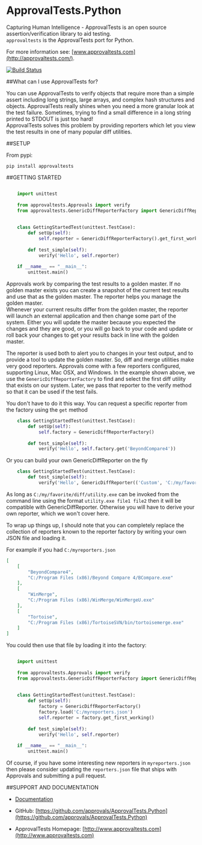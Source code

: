 ApprovalTests.Python
====================

Capturing Human Intelligence - ApprovalTests is an open source assertion/verification library to aid testing.  
`approvaltests` is the ApprovalTests port for Python.

For more information see: [www.approvaltests.com](http://approvaltests.com/).

[![Build Status](https://travis-ci.org/approvals/ApprovalTests.Python.png?branch=master)](https://travis-ci.org/approvals/ApprovalsTests.Python)

##What can I use ApprovalTests for?

You can use ApprovalTests to verify objects that require more than a simple assert including long strings, large arrays, 
and complex hash structures and objects.  ApprovalTests really shines when you need a more granular look at the test 
failure.  Sometimes, trying to find a small difference in a long string printed to STDOUT is just too hard!  
ApprovalTests solves this problem by providing reporters which let you view the test results in one of many popular diff 
utilities.

##SETUP

From pypi:

	pip install approvaltests

##GETTING STARTED

```python

    import unittest
    
    from approvaltests.Approvals import verify
    from approvaltests.GenericDiffReporterFactory import GenericDiffReporterFactory
    
    
    class GettingStartedTest(unittest.TestCase):
        def setUp(self):
            self.reporter = GenericDiffReporterFactory().get_first_working()
    
        def test_simple(self):
            verify('Hello', self.reporter)
    
    if __name__ == "__main__":
        unittest.main()
```

Approvals work by comparing the test results to a golden master.  If no golden master exists you can create a snapshot 
of the current test results and use that as the golden master.  The reporter helps you manage the golden master.  
Whenever your current results differ from the golden master, the reporter will launch an external application and then 
change some part of the system.  Either you will update the master because you expected the changes and they are good,
or you will go back to your code and update or roll back your changes to get your results back in line with the 
golden master.

The reporter is used both to alert you to changes in your test output, and to provide a tool to update the golden 
master.  So, diff and merge utilities make very good reporters.  Approvals come with a few reporters configured, 
supporting Linux, Mac OSX, and Windows.  In the example shown above, we use the `GenericDiffReporterFactory` to find 
and select the first diff utility that exists on our system.  Later, we pass that reporter to the verify method so that
it can be used if the test fails.

You don't have to do it this way.  You can request a specific reporter from the factory using the `get` method

```python    
    class GettingStartedTest(unittest.TestCase):
        def setUp(self):
            self.factory = GenericDiffReporterFactory()
    
        def test_simple(self):
            verify('Hello', self.factory.get('BeyondCompare4'))
```

Or you can build your own GenericDiffReporter on the fly

```python    
    class GettingStartedTest(unittest.TestCase):
        def test_simple(self):
            verify('Hello', GenericDiffReporter(('Custom', 'C:/my/favorite/diff/utility.exe')))
```

As long as `C:/my/favorite/diff/utility.exe` can be invoked from the command line using the format `utility.exe file1 file2` 
then it will be compatible with GenericDiffReporter.  Otherwise you will have to derive your own reporter, which 
we won't cover here.

To wrap up things up, I should note that you can completely replace the collection of reporters known to the reporter 
factory by writing your own JSON file and loading it.

For example if you had `C:/myreporters.json`

```json
[
    [
        "BeyondCompare4",
        "C:/Program Files (x86)/Beyond Compare 4/BCompare.exe"
    ],
    [
        "WinMerge",
        "C:/Program Files (x86)/WinMerge/WinMergeU.exe"
    ],
    [
        "Tortoise",
        "C:/Program Files (x86)/TortoiseSVN/bin/tortoisemerge.exe"
    ]
]
```

You could then use that file by loading it into the factory:

```python

    import unittest
    
    from approvaltests.Approvals import verify
    from approvaltests.GenericDiffReporterFactory import GenericDiffReporterFactory
    
    
    class GettingStartedTest(unittest.TestCase):
        def setUp(self):
            factory = GenericDiffReporterFactory()
            factory.load('C:/myreporters.json')
            self.reporter = factory.get_first_working()
    
        def test_simple(self):
            verify('Hello', self.reporter)
    
    if __name__ == "__main__":
        unittest.main()
```

Of course, if you have some interesting new reporters in `myreporters.json` then please consider updating the 
`reporters.json` file that ships with Approvals and submitting a pull request.


##SUPPORT AND DOCUMENTATION

* [Documentation](/docs/README.md)

* GitHub: [https://github.com/approvals/ApprovalTests.Python](https://github.com/approvals/ApprovalTests.Python)

* ApprovalTests Homepage: [http://www.approvaltests.com](http://www.approvaltests.com)
